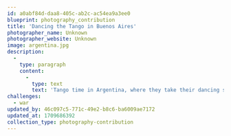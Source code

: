 ```yaml
---
id: a0abf84d-daa8-405c-ab2c-ac54ea9a3ee0
blueprint: photography_contribution
title: 'Dancing the Tango in Buenos Aires'
photographer_name: Unknown
photographer_website: Unknown
image: argentina.jpg
description:
  -
    type: paragraph
    content:
      -
        type: text
        text: 'Tango time in Argentina, where they take their dancing seriously.'
challenges:
  - war
updated_by: 46c097c5-771c-49e2-b8c6-ba6009ae7172
updated_at: 1709686392
collection_type: photography-contribution
---
```

